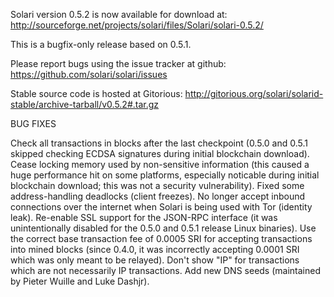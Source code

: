 Solari version 0.5.2 is now available for download at:
http://sourceforge.net/projects/solari/files/Solari/solari-0.5.2/

This is a bugfix-only release based on 0.5.1.

Please report bugs using the issue tracker at github:
https://github.com/solari/solari/issues

Stable source code is hosted at Gitorious:
http://gitorious.org/solari/solarid-stable/archive-tarball/v0.5.2#.tar.gz

BUG FIXES

Check all transactions in blocks after the last checkpoint (0.5.0 and 0.5.1 skipped checking ECDSA signatures during initial blockchain download).
Cease locking memory used by non-sensitive information (this caused a huge performance hit on some platforms, especially noticable during initial blockchain download; this was
not a security vulnerability).
Fixed some address-handling deadlocks (client freezes).
No longer accept inbound connections over the internet when Solari is being used with Tor (identity leak).
Re-enable SSL support for the JSON-RPC interface (it was unintentionally disabled for the 0.5.0 and 0.5.1 release Linux binaries).
Use the correct base transaction fee of 0.0005 SRI for accepting transactions into mined blocks (since 0.4.0, it was incorrectly accepting 0.0001 SRI which was only meant to be relayed).
Don't show "IP" for transactions which are not necessarily IP transactions.
Add new DNS seeds (maintained by Pieter Wuille and Luke Dashjr).
